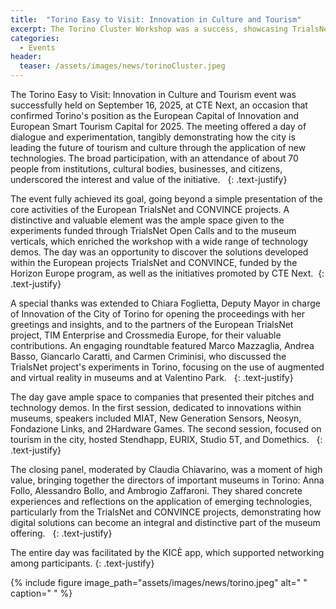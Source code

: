 ```yaml
---
title:  "Torino Easy to Visit: Innovation in Culture and Tourism"
excerpt: The Torino Cluster Workshop was a success, showcasing TrialsNet's innovation in the European Capital of Innovation, in the CTE Next facilities.
categories: 
  - Events
header:
  teaser: /assets/images/news/torinoCluster.jpeg
---
```

The Torino Easy to Visit: Innovation in Culture and Tourism event was successfully held on September 16, 2025, at CTE Next, an occasion that confirmed Torino's position as the European Capital of Innovation and European Smart Tourism Capital for 2025. The meeting offered a day of dialogue and experimentation, tangibly demonstrating how the city is leading the future of tourism and culture through the application of new technologies. The broad participation, with an attendance of about 70 people from institutions, cultural bodies, businesses, and citizens, underscored the interest and value of the initiative.  
{: .text-justify}

The event fully achieved its goal, going beyond a simple presentation of the core activities of the European TrialsNet and CONVINCE projects. A distinctive and valuable element was the ample space given to the experiments funded through TrialsNet Open Calls and to the museum verticals, which enriched the workshop with a wide range of technology demos. The day was an opportunity to discover the solutions developed within the European projects TrialsNet and CONVINCE, funded by the Horizon Europe program, as well as the initiatives promoted by CTE Next. 
{: .text-justify}

A special thanks was extended to Chiara Foglietta, Deputy Mayor in charge of Innovation of the City of Torino for opening the proceedings with her greetings and insights, and to the partners of the European TrialsNet project, TIM Enterprise and Crossmedia Europe, for their valuable contributions. An engaging roundtable featured Marco Mazzaglia, Andrea Basso, Giancarlo Caratti, and Carmen Criminisi, who discussed the TrialsNet project's experiments in Torino, focusing on the use of augmented and virtual reality in museums and at Valentino Park.  
{: .text-justify}

The day gave ample space to companies that presented their pitches and technology demos. In the first session, dedicated to innovations within museums, speakers included MIAT, New Generation Sensors, Neosyn, Fondazione Links, and 2Hardware Games. The second session, focused on tourism in the city, hosted Stendhapp, EURIX, Studio 5T, and Domethics.  
{: .text-justify}

The closing panel, moderated by Claudia Chiavarino, was a moment of high value, bringing together the directors of important museums in Torino: Anna Follo, Alessandro Bollo, and Ambrogio Zaffaroni. They shared concrete experiences and reflections on the application of emerging technologies, particularly from the TrialsNet and CONVINCE projects, demonstrating how digital solutions can become an integral and distinctive part of the museum offering.  
{: .text-justify}

The entire day was facilitated by the KICÈ app, which supported networking among participants.
{: .text-justify}

{% include figure image_path="assets/images/news/torino.jpeg" alt=" " caption=" " %}


